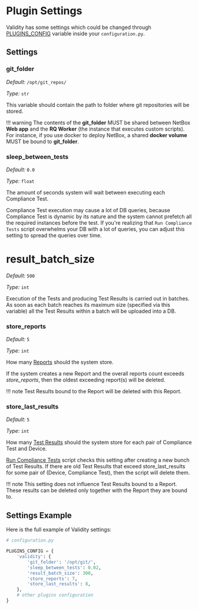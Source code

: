 # Plugin Settings


Validity has some settings which could be changed through [PLUGINS_CONFIG](https://docs.netbox.dev/en/stable/plugins/#configure-plugin) variable inside your `configuration.py`.

## Settings
### git_folder

*Default:* `/opt/git_repos/`

*Type:* `str`

This variable should contain the path to folder where git repositories will be stored.

!!! warning
    The contents of the **git_folder** MUST be shared between NetBox **Web app** and the **RQ Worker** (the instance that executes custom scripts).
    For instance, if you use docker to deploy NetBox, a shared **docker volume** MUST be bound to **git_folder**.


### sleep_between_tests

*Default:* `0.0`

*Type:* `float`

The amount of seconds system will wait between executing each Compliance Test.

Compliance Test execution may cause a lot of DB queries, because Compliance Test is dynamic by its nature and the system cannot prefetch all the required instances before the test. If you're realizing that `Run Compliance Tests` script overwhelms your DB with a lot of queries, you can adjust this setting to spread the queries over time.


# result_batch_size

*Default:* `500`

*Type:* `int`

Execution of the Tests and producing Test Results is carried out in batches. As soon as each batch reaches its maximum size (specified via this variable) all the Test Results within a batch will be uploaded into a DB.


### store_reports

*Default:* `5`

*Type:* `int`

How many [Reports](entities/results_and_reports.md#reports) should the system store.

If the system creates a new Report and the overall reports count exceeds *store_reports*, then the oldest exceeding report(s) will be deleted.

!!! note
    Test Results bound to the Report will be deleted with this Report.


### store_last_results

*Default:* `5`

*Type:* `int`

How many [Test Results](entities/results_and_reports.md#test-results) should the system store for each pair of Compliance Test and Device.

[Run Compliance Tests](entities/scripts.md#run-compliance-tests) script checks this setting after creating a new bunch of Test Results. If there are old Test Results that exceed store_last_results for some pair of (Device, Compliance Test), then the script will delete them.

!!! note
    This setting does not influence Test Results bound to a Report. These results can be deleted only together with the Report they are bound to.


## Settings Example

Here is the full example of Validity settings:

```python
# configuration.py

PLUGINS_CONFIG = {
    'validity': {
        'git_folder': '/opt/git/',
        'sleep_between_tests': 0.02,
        'result_batch_size': 300,
        'store_reports': 7,
        'store_last_results': 8,
    },
    # other plugins configuration
}
```
